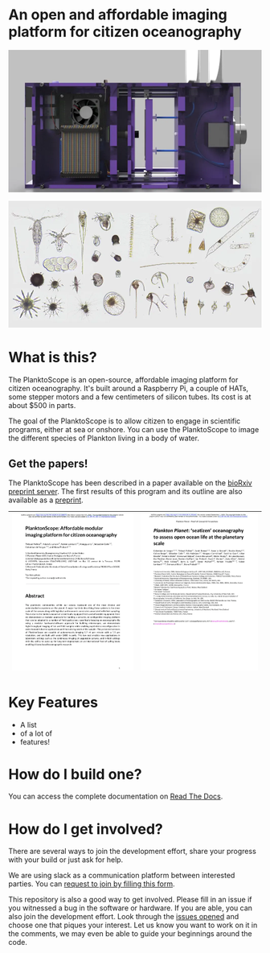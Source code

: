 # An open and affordable imaging platform for citizen oceanography

![PlanktoScope Render](docs/readme/planktoscope_cad.webp)

![Plankton collage](docs/readme/plankton_collage.webp)


# What is this?
The PlanktoScope is an open-source, affordable imaging platform for citizen oceanography. It's built around a Raspberry Pi, a couple of HATs, some stepper motors and a few centimeters of silicon tubes. Its cost is at about $500 in parts.

The goal of the PlanktoScope is to allow citizen to engage in scientific programs, either at sea or onshore. You can use the PlanktoScope to image the different species of Plankton living in a body of water.


## Get the papers!
The PlanktoScope has been described in a paper available on the [bioRxiv preprint server](https://www.biorxiv.org/content/10.1101/2020.04.23.056978v1). The first results of this program and its outline are also available as a [preprint](https://www.biorxiv.org/content/10.1101/2020.08.31.263442v1).

|[![PlanktoScope Preprint](docs/readme/planktoscope_pub.webp)](https://www.biorxiv.org/content/10.1101/2020.04.23.056978v1)|[![PlanktonPlanet Preprint](docs/readme/planktonplanet_pub.webp)](https://www.biorxiv.org/content/10.1101/2020.08.31.263442v1)|
|--------|--------|


# Key Features
- A list
- of a lot of
- features!

# How do I build one?
You can access the complete documentation on [Read The Docs](https://planktonscope.readthedocs.io/).

# How do I get involved?
There are several ways to join the development effort, share your progress with your build or just ask for help.

We are using slack as a communication platform between interested parties. You can [request to join by filling this form](https://forms.gle/4JnziFjVgjq56aT17).

This repository is also a good way to get involved. Please fill in an issue if you witnessed a bug in the software or hardware. If you are able, you can also join the development effort. Look through the [issues opened](https://github.com/PlanktonPlanet/PlanktonScope/labels/good%20first%20issue) and choose one that piques your interest. Let us know you want to work on it in the comments, we may even be able to guide your beginnings around the code.